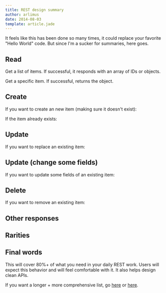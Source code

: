```yaml
---
title: REST design summary
author: arlimus
date: 2014-08-03
template: article.jade
---
```


It feels like this has been done so many times, it could replace your favorite "Hello World" code. But since I'm a sucker for summaries, here goes.

<span class="more"></span>

<script>
$app.directive('flow', function() {
  return {
    template: '\
<div class="flow clearfix">\
  <div class="request" ng-show="!!request">\
    <div class="rheader">{{request}}</div>\
    <div class="rbody">{{requestBody}}</div>\
  </div>\
  <div class="connection" ng-show="!!request"></div>\
  <div class="response response-type-{{responseType}}">\
    <div class="rheader">{{response}}</div>\
    <div class="rbody">{{responseBody}}</div>\
  </div>\
  <div class="help" ng-show="!!help">{{help}}</div>\
</div>\
',
    scope: {
      request: '@', requestBody: '@',
      response: '@', responseBody: '@',
      help: '@'
    },
    link: function (scope, element, attrs) {
      var r = (/^([2345])\d\d/).exec(scope.response)
      if(r == null){
        scope.responseType = "0"
      }else {
        scope.responseType = r[1]
      }
    }
  }
})
</script>

## Read

Get a list of items. If successful, it responds with an array of IDs or objects.

<div flow request="GET /items" response="200 OK" response-body='["1","2","3"]' ></div>
<div flow request="GET /missing" response="404 Not Found" ></div>

Get a specific item. If successful, returns the object.

<div flow request="GET /items/1" response="200 OK" response-body='{"message", "I am an item"}' ></div>
<div flow request="GET /items/?" response="404 Not Found" ></div>

## Create

If you want to create an new item (making sure it doesn't exist):

<div flow request="POST /items" request-body='{"id": "4", "key": "val"}' response="200 OK" ></div>
<div flow request="POST /items" request-body='incorrect data body' response="400 Bad Request" ></div>

If the item already exists:

<div flow request="POST /items" request-body='{"id": "1", "key": "val"}' response="409 Conflict" ></div>

## Update

If you want to replace an existing item:

<div flow request="PUT /items/1" request-body='{"message": "hello"}' response="200 OK" ></div>
<div flow request="PUT /items/1" request-body='incorrect data body' response="400 Bad Request" ></div>
<div flow request="PUT /items/4" request-body='{"key": "val"}' response="404 Not Found" ></div>

## Update (change some fields)

If you want to update some fields of an existing item:

<div flow request="PATCH /items/1" request-body='{"message": "hello"}' response="200 OK" ></div>
<div flow request="PATCH /items/1" request-body='incorrect data body' response="400 Bad Request" ></div>
<div flow request="PATCH /items/4" request-body='{"message": "hello"}' response="404 Not Found" ></div>

## Delete

If you want to remove an existing item:

<div flow request="DELETE /items/1" response="200 OK" ></div>
<div flow request="DELETE /items/4" response="404 Not Found" ></div>

## Other responses

<div flow response="401 Unauthorized" help="Not authenticated; Please log in first" ></div>
<div flow response="403 Forbidden" help="Not authorized; Get more permissions or leave" ></div>
<div flow response="500 Internal Server Error" help="Something went wrong. Marbles dropped on the floor." ></div>

## Rarities

<div flow response="402 Payment Required" help="If someone is willing to pay for your endpoint"></div>
<div flow response="418 I'm a teapot" help="Obvious response if you're teapot."></div>
<div flow response="501 Not Implemented" help="Possible, but almost never seen in the wild. Stick to 404."></div>
<div flow response="503 Service Unavailable" help="Try again later. Also seldomly seen in the wild."></div>

## Final words

This will cover 80%+ of what you need in your daily REST work. Users will expect this behavior and will feel comfortable with it. It also helps design clean APIs.

If you want a longer + more comprehensive list, go [here](http://www.restapitutorial.com) or [here](http://restpatterns.org).